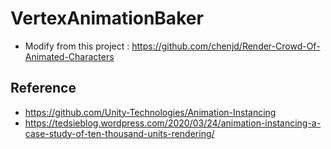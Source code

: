 # VertexAnimationBaker
* Modify from this project : https://github.com/chenjd/Render-Crowd-Of-Animated-Characters
## Reference
* https://github.com/Unity-Technologies/Animation-Instancing
* https://tedsieblog.wordpress.com/2020/03/24/animation-instancing-a-case-study-of-ten-thousand-units-rendering/
